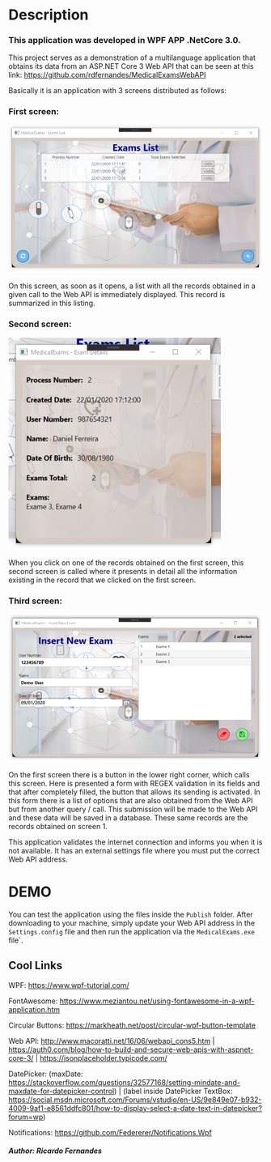 # Description

### This application was developed in WPF APP .NetCore 3.0.

This project serves as a demonstration of a multilanguage application that obtains its data from an ASP.NET Core 3 Web API that can be seen at this link:
https://github.com/rdfernandes/MedicalExamsWebAPI


Basically it is an application with 3 screens distributed as follows:

### First screen:

![First Screen](https://raw.githubusercontent.com/rdfernandes/MedicalExams/master/screen1.png)

On this screen, as soon as it opens, a list with all the records obtained in a given call to the Web API is immediately displayed. This record is summarized in this listing.

### Second screen:

![Second Screen](https://raw.githubusercontent.com/rdfernandes/MedicalExams/master/screen2.png)

When you click on one of the records obtained on the first screen, this second screen is called where it presents in detail all the information existing in the record that we clicked on the first screen.

### Third screen:

![Third Screen](https://raw.githubusercontent.com/rdfernandes/MedicalExams/master/screen3.png)

On the first screen there is a button in the lower right corner, which calls this screen.
Here is presented a form with REGEX validation in its fields and that after completely filled, the button that allows its sending is activated.
In this form there is a list of options that are also obtained from the Web API but from another query / call.
This submission will be made to the Web API and these data will be saved in a database.
These same records are the records obtained on screen 1.


This application validates the internet connection and informs you when it is not available.
It has an external settings file where you must put the correct Web API address.



# DEMO

You can test the application using the files inside the `Publish` folder.
After downloading to your machine, simply update your Web API address in the `Settings.config` file and then run the application via the `MedicalExams.exe` file`.



## Cool Links

WPF: https://www.wpf-tutorial.com/

FontAwesome: https://www.meziantou.net/using-fontawesome-in-a-wpf-application.htm

Circular Buttons: https://markheath.net/post/circular-wpf-button-template

Web API: http://www.macoratti.net/16/06/webapi_cons5.htm | https://auth0.com/blog/how-to-build-and-secure-web-apis-with-aspnet-core-3/ | https://jsonplaceholder.typicode.com/

DatePicker: (maxDate: https://stackoverflow.com/questions/32577168/setting-mindate-and-maxdate-for-datepicker-control) | (label inside DatePicker TextBox: https://social.msdn.microsoft.com/Forums/vstudio/en-US/9e849e07-b932-4009-9af1-e8561ddfc801/how-to-display-select-a-date-text-in-datepicker?forum=wp)

Notifications: https://github.com/Federerer/Notifications.Wpf


##### Author: Ricardo Fernandes
